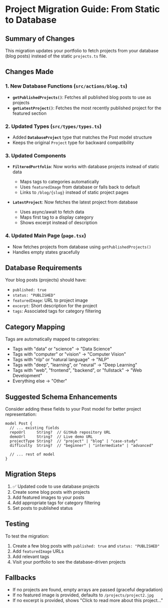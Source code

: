 # Project Migration Guide: From Static to Database

## Summary of Changes

This migration updates your portfolio to fetch projects from your database (blog posts) instead of the static `projects.ts` file.

## Changes Made

### 1. New Database Functions (`src/actions/blog.ts`)
- **`getPublishedProjects()`**: Fetches all published blog posts to use as projects
- **`getLatestProject()`**: Fetches the most recently published project for the featured section

### 2. Updated Types (`src/types/types.ts`)
- Added **`DatabaseProject`** type that matches the Post model structure
- Keeps the original `Project` type for backward compatibility

### 3. Updated Components
- **`FilteredPortfolio`**: Now works with database projects instead of static data
  - Maps tags to categories automatically
  - Uses `featuredImage` from database or falls back to default
  - Links to `/blog/{slug}` instead of static project pages
  
- **`LatestProject`**: Now fetches the latest project from database
  - Uses async/await to fetch data
  - Maps first tag to a display category
  - Shows excerpt instead of description

### 4. Updated Main Page (`page.tsx`)
- Now fetches projects from database using `getPublishedProjects()`
- Handles empty states gracefully

## Database Requirements

Your blog posts (projects) should have:
- `published: true`
- `status: "PUBLISHED"`
- `featuredImage`: URL to project image
- `excerpt`: Short description for the project
- `tags`: Associated tags for category filtering

## Category Mapping

Tags are automatically mapped to categories:
- Tags with "data" or "science" → "Data Science"
- Tags with "computer" or "vision" → "Computer Vision"
- Tags with "nlp" or "natural language" → "NLP"
- Tags with "deep", "learning", or "neural" → "Deep Learning"
- Tags with "web", "frontend", "backend", or "fullstack" → "Web Development"
- Everything else → "Other"

## Suggested Schema Enhancements

Consider adding these fields to your Post model for better project representation:

```prisma
model Post {
  // ... existing fields
  repoUrl     String?  // GitHub repository URL
  demoUrl     String?  // Live demo URL
  projectType String?  // "project" | "blog" | "case-study"
  difficulty  String?  // "beginner" | "intermediate" | "advanced"
  
  // ... rest of model
}
```

## Migration Steps

1. ✅ Updated code to use database projects
2. Create some blog posts with projects
3. Add featured images to your posts
4. Add appropriate tags for category filtering
5. Set posts to published status

## Testing

To test the migration:
1. Create a few blog posts with `published: true` and `status: "PUBLISHED"`
2. Add `featuredImage` URLs
3. Add relevant tags
4. Visit your portfolio to see the database-driven projects

## Fallbacks

- If no projects are found, empty arrays are passed (graceful degradation)
- If no featured image is provided, defaults to `/projects/project2.jpg`
- If no excerpt is provided, shows "Click to read more about this project..."
